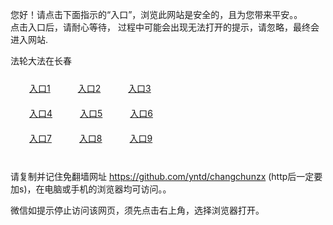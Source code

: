 您好！请点击下面指示的“入口”，浏览此网站是安全的，且为您带来平安。。 <br/>
点击入口后，请耐心等待， 过程中可能会出现无法打开的提示，请忽略，最终会进入网站. </br>

法轮大法在长春<br/>
<div style="padding:10px"><a style="margin:20px" target="_blank" href="https://dwkfhzq3fm49i.cloudfront.net/2Qpsp?kvapsmpi" id="ccLink1" rel="nofollow">入口1</a> <a target="_blank" style="margin:20px" href="https://d2rplxxr2yf50d.cloudfront.net/2Qpsp?wccqgc" id="ccLink2" rel="nofollow">入口2</a> <a style="margin:20px" target="_blank" href="https://d2itle9ok09pmm.cloudfront.net/2Qpsp?fxqmdfgf" id="ccLink3" rel="nofollow">入口3</a></div>

<div style="padding:10px" ><a style="margin:20px" target="_blank" href="https://dwkfhzq3fm49i.cloudfront.net/2Qpsp?kvapsmpi" id="ccLink4" rel="nofollow">入口4</a> <a style="margin:20px" href="https://d2rplxxr2yf50d.cloudfront.net/2Qpsp?wccqgc" target="_blank" id="ccLink5" rel="nofollow">入口5</a> <a style="margin:20px" href="https://d2itle9ok09pmm.cloudfront.net/2Qpsp?fxqmdfgf" target="_blank" id="ccLink6" rel="nofollow">入口6</a></div>

<div style="padding:10px"><a style="margin:20px" target="_blank" href="https://dwkfhzq3fm49i.cloudfront.net/2Qpsp?kvapsmpi" id="ccLink7" rel="nofollow">入口7</a> <a style="margin:20px" href="https://d2rplxxr2yf50d.cloudfront.net/2Qpsp?wccqgc" target="_blank" id="ccLink8" rel="nofollow">入口8</a> <a style="margin:20px" target="_blank" href="https://d2itle9ok09pmm.cloudfront.net/2Qpsp?fxqmdfgf" id="ccLink9" rel="nofollow">入口9</a></div>

<br/>



请复制并记住免翻墙网址 https://github.com/yntd/changchunzx (http后一定要加s)，在电脑或手机的浏览器均可访问。。<br/>

微信如提示停止访问该网页，须先点击右上角，选择浏览器打开。
